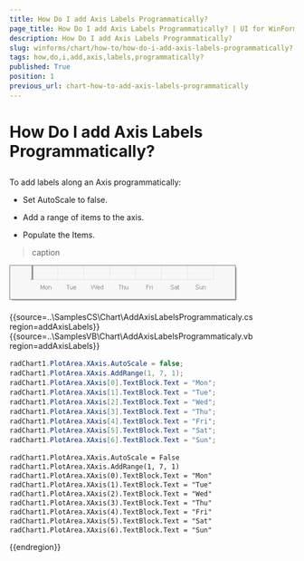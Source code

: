 ```yaml
---
title: How Do I add Axis Labels Programmatically?
page_title: How Do I add Axis Labels Programmatically? | UI for WinForms Documentation
description: How Do I add Axis Labels Programmatically?
slug: winforms/chart/how-to/how-do-i-add-axis-labels-programmatically?
tags: how,do,i,add,axis,labels,programmatically?
published: True
position: 1
previous_url: chart-how-to-add-axis-labels-programmatically
---
```


# How Do I add Axis Labels Programmatically?



## 

To add labels along an Axis programmatically:

* Set AutoScale to false.

* Add a range of items to the axis.

* Populate the Items.




>caption 

![chart-how-to-add-axis-labels-programmatically 001](images/chart-how-to-add-axis-labels-programmatically001.png) 

{{source=..\SamplesCS\Chart\AddAxisLabelsProgrammaticaly.cs region=addAxisLabels}} 
{{source=..\SamplesVB\Chart\AddAxisLabelsProgrammaticaly.vb region=addAxisLabels}} 

````C#
radChart1.PlotArea.XAxis.AutoScale = false;
radChart1.PlotArea.XAxis.AddRange(1, 7, 1);
radChart1.PlotArea.XAxis[0].TextBlock.Text = "Mon";
radChart1.PlotArea.XAxis[1].TextBlock.Text = "Tue";
radChart1.PlotArea.XAxis[2].TextBlock.Text = "Wed";
radChart1.PlotArea.XAxis[3].TextBlock.Text = "Thu";
radChart1.PlotArea.XAxis[4].TextBlock.Text = "Fri";
radChart1.PlotArea.XAxis[5].TextBlock.Text = "Sat";
radChart1.PlotArea.XAxis[6].TextBlock.Text = "Sun";

````
````VB.NET
radChart1.PlotArea.XAxis.AutoScale = False
radChart1.PlotArea.XAxis.AddRange(1, 7, 1)
radChart1.PlotArea.XAxis(0).TextBlock.Text = "Mon"
radChart1.PlotArea.XAxis(1).TextBlock.Text = "Tue"
radChart1.PlotArea.XAxis(2).TextBlock.Text = "Wed"
radChart1.PlotArea.XAxis(3).TextBlock.Text = "Thu"
radChart1.PlotArea.XAxis(4).TextBlock.Text = "Fri"
radChart1.PlotArea.XAxis(5).TextBlock.Text = "Sat"
radChart1.PlotArea.XAxis(6).TextBlock.Text = "Sun"

````

{{endregion}} 






